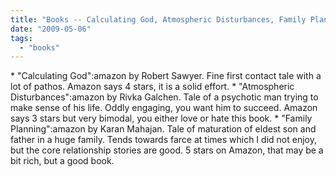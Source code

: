```yaml
---
title: "Books -- Calculating God, Atmospheric Disturbances, Family Planning"
date: "2009-05-06"
tags: 
  - "books"
---
```


\* "Calculating God":amazon by Robert Sawyer. Fine first contact tale with a lot of pathos. Amazon says 4 stars, it is a solid effort. \* "Atmospheric Disturbances":amazon by Rivka Galchen. Tale of a psychotic man trying to make sense of his life. Oddly engaging, you want him to succeed. Amazon says 3 stars but very bimodal, you either love or hate this book. \* "Family Planning":amazon by Karan Mahajan. Tale of maturation of eldest son and father in a huge family. Tends towards farce at times which I did not enjoy, but the core relationship stories are good. 5 stars on Amazon, that may be a bit rich, but a good book.
